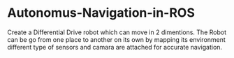 # Autonomus-Navigation-in-ROS

Create a Differential Drive robot which can move in 2 dimentions. The Robot can be go from one place to another on its own by mapping its environment different type of sensors and camara are attached for accurate navigation.
